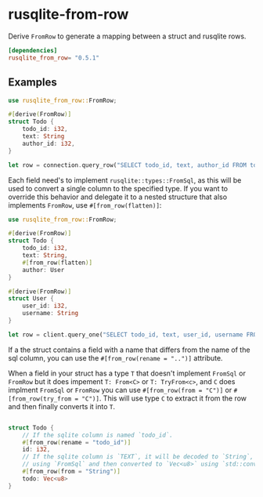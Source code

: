 # rusqlite-from-row

Derive `FromRow` to generate a mapping between a struct and rusqlite rows.

```toml
[dependencies]
rusqlite_from_row= "0.5.1"
```

## Examples
```rust
use rusqlite_from_row::FromRow;

#[derive(FromRow)]
struct Todo {
    todo_id: i32,
    text: String
    author_id: i32,
}

let row = connection.query_row("SELECT todo_id, text, author_id FROM todos", Todo::try_from_row).unwrap();
```

Each field need's to implement `rusqlite::types::FromSql`, as this will be used to convert a
single column to the specified type. If you want to override this behavior and delegate it to a
nested structure that also implements `FromRow`, use `#[from_row(flatten)]`:

```rust
use rusqlite_from_row::FromRow;

#[derive(FromRow)]
struct Todo {
    todo_id: i32,
    text: String,
    #[from_row(flatten)]
    author: User
}

#[derive(FromRow)]
struct User {
    user_id: i32,
    username: String
}

let row = client.query_one("SELECT todo_id, text, user_id, username FROM todos t, users u WHERE t.author_id = u.user_id", &[], Todo::try_from_row).unwrap();
```

If a the struct contains a field with a name that differs from the name of the sql column, you can use the `#[from_row(rename = "..")]` attribute. 

When a field in your struct has a type `T` that doesn't implement `FromSql` or `FromRow` but 
it does impement `T: From<C>` or `T: TryFrom<c>`, and `C` does implment `FromSql` or `FromRow` 
you can use `#[from_row(from = "C")]` or `#[from_row(try_from = "C")]`. This will use type `C` to extract it from the row and 
then finally converts it into `T`. 

```rust

struct Todo {
    // If the sqlite column is named `todo_id`.
    #[from_row(rename = "todo_id")]
    id: i32,
    // If the sqlite column is `TEXT`, it will be decoded to `String`,
    // using `FromSql` and then converted to `Vec<u8>` using `std::convert::From`.
    #[from_row(from = "String")]
    todo: Vec<u8>
}

```
